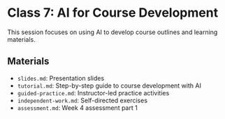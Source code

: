 # Class 7: AI for Course Development

This session focuses on using AI to develop course outlines and learning materials.

## Materials

- `slides.md`: Presentation slides
- `tutorial.md`: Step-by-step guide to course development with AI
- `guided-practice.md`: Instructor-led practice activities
- `independent-work.md`: Self-directed exercises
- `assessment.md`: Week 4 assessment part 1